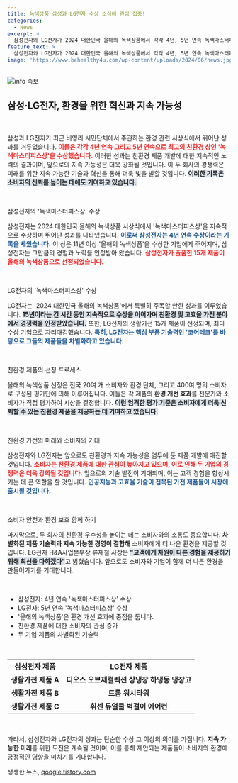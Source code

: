 ```yaml
---
title: 녹색상품 삼성과 LG전자 수상 소식에 관심 집중!
categories:
  - News
excerpt: >
  삼성전자와 LG전자가 2024 대한민국 올해의 녹색상품에서 각각 4년, 5년 연속 녹색마스터피스상을 수상하며 친환경 경영을 인정받았다. 두 기업의 혁신적 기술력이 만들어낸 차별화된 제품들이 소비자와 환경을 동시에 생각하는 선택으로 주목받고 있다.
feature_text: >
  삼성전자와 LG전자가 2024 대한민국 올해의 녹색상품에서 각각 4년, 5년 연속 녹색마스터피스상을 수상하며 친환경 경영을 인정받았다. 두 기업의 혁신적 기술력이 만들어낸 차별화된 제품들이 소비자와 환경을 동시에 생각하는 선택으로 주목받고 있다.
image: 'https://www.behealthy4u.com/wp-content/uploads/2024/06/news.jpg'
---
```


<p><img src="https://www.behealthy4u.com/wp-content/uploads/2024/06/news.jpg" alt="info 속보" /></p>

<h2 data-ke-size="size26">삼성·LG전자, 환경을 위한 혁신과 지속 가능성</h2>

<p data-ke-size="size16">&nbsp;</p>

<p>삼성과 LG전자가 최근 비영리 시민단체에서 주관하는 환경 관련 시상식에서 뛰어난 성과를 거두었습니다. <b><span style="color: #ee2323;">이들은 각각 4년 연속 그리고 5년 연속으로 최고의 친환경 상인 '녹색마스터피스상'을 수상했습니다.</span></b> 이러한 성과는 친환경 제품 개발에 대한 지속적인 노력의 결과이며, 앞으로의 지속 가능성은 더욱 강화될 것입니다. 이 두 회사의 경쟁력은 미래를 위한 지속 가능한 기술과 혁신을 통해 더욱 빛을 발할 것입니다. <b><span style="background-color: #21538527;">이러한 기록은 소비자의 신뢰를 높이는 데에도 기여하고 있습니다.</span></b> </p>

<p data-ke-size="size16">&nbsp;</p>

<p>삼성전자의 '녹색마스터피스상' 수상</p>

<p>삼성전자는 2024 대한민국 올해의 녹색상품 시상식에서 '녹색마스터피스상'을 지속적으로 수상하며 뛰어난 성과를 나타냈습니다. <b><span style="color: #1a5490;">이로써 삼성전자는 4년 연속 수상이라는 기록을 세웠습니다.</span></b> 이 상은 11년 이상 '올해의 녹색상품'을 수상한 기업에게 주어지며, 삼성전자는 그만큼의 경험과 노력을 인정받아 왔습니다. <b><span style="color: #ee2323;">삼성전자가 출품한 15개 제품이 올해의 녹색상품으로 선정되었습니다.</span></b> </p>

<p data-ke-size="size16">&nbsp;</p>

<p>LG전자의 '녹색마스터피스상' 수상</p>

<p>LG전자는 '2024 대한민국 올해의 녹색상품'에서 특별히 주목할 만한 성과를 이루었습니다. <b><span style="background-color: #21538527;">15년이라는 긴 시간 동안 지속적으로 수상을 이어가며 친환경 및 고효율 가전 분야에서 경쟁력을 인정받았습니다.</span></b> 또한, LG전자의 생활가전 15개 제품이 선정되며, 최다 수상 기업으로 자리매김했습니다. <b><span style="color: #1a5490;">특히, LG전자는 핵심 부품 기술력인 '코어테크'를 바탕으로 그들의 제품들을 차별화하고 있습니다.</span></b> </p>

<p data-ke-size="size16">&nbsp;</p>

<p>친환경 제품의 선정 프로세스</p>

<p>올해의 녹색상품 선정은 전국 20여 개 소비자와 환경 단체, 그리고 400여 명의 소비자로 구성된 평가단에 의해 이루어집니다. 이들은 각 제품의 <b>환경 개선 효과</b>를 전문가와 소비자가 직접 평가하여 시상을 결정합니다. <b><span style="background-color: #21538527;">이런 엄격한 평가 기준은 소비자에게 더욱 신뢰할 수 있는 친환경 제품을 제공하는 데 기여하고 있습니다.</span></b> </p>

<p data-ke-size="size16">&nbsp;</p>

<p>친환경 가전의 미래와 소비자의 기대</p>

<p>삼성전자와 LG전자는 앞으로도 친환경과 지속 가능성을 염두에 둔 제품 개발에 매진할 것입니다. <b><span style="color: #ee2323;">소비자는 친환경 제품에 대한 관심이 높아지고 있으며, 이로 인해 두 기업의 경쟁력은 더욱 강화될 것입니다.</span></b> 앞으로의 기술 발전이 기대되며, 이는 고객 경험을 향상시키는 데 큰 역할을 할 것입니다. <b><span style="color: #1a5490;">인공지능과 고효율 기술이 접목된 가전 제품들이 시장에 출시될 것입니다.</span></b></p>

<p data-ke-size="size16">&nbsp;</p>

<p>소비자 안전과 환경 보호 함께 하기</p>

<p>마지막으로, 두 회사의 친환경 우수성을 높이는 데는 소비자와의 소통도 중요합니다. <b>차별화된 제품 기술력과 지속 가능한 경영이 결합해</b> 소비자에게 더 나은 환경을 제공할 것입니다. LG전자 H&amp;A사업본부장 류재철 사장은 <b><span style="background-color: #21538527;">"고객에게 차원이 다른 경험을 제공하기 위해 최선을 다하겠다"</span></b>고 밝혔습니다. 앞으로도 소비자와 기업이 함께 더 나은 환경을 만들어가기를 기대합니다.</p>

<p data-ke-size="size16">&nbsp;</p>

<ul>
  <li>삼성전자: 4년 연속 '녹색마스터피스상' 수상</li>
  <li>LG전자: 5년 연속 '녹색마스터피스상' 수상</li>
  <li>'올해의 녹색상품'은 환경 개선 효과에 중점을 둡니다.</li>
  <li>친환경 제품에 대한 소비자의 관심 증가</li>
  <li>두 기업 제품의 차별화된 기술력</li>
</ul>

<p data-ke-size="size16">&nbsp;</p>

<table style="width: 600px;">
  <tr>
    <td style="text-align: center; height: 17px;"><b>삼성전자 제품</b></td>
    <td style="text-align: center; height: 17px;"><b>LG전자 제품</b></td>
  </tr>
  <tr>
    <td style="text-align: center; height: 17px;"><b>생활가전 제품 A</b></td>
    <td style="text-align: center; height: 17px;"><b>디오스 오브제컬렉션 상냉장 하냉동 냉장고</b></td>
  </tr>
  <tr>
    <td style="text-align: center; height: 17px;"><b>생활가전 제품 B</b></td>
    <td style="text-align: center; height: 17px;"><b>트롬 워시타워</b></td>
  </tr>
  <tr>
    <td style="text-align: center; height: 17px;"><b>생활가전 제품 C</b></td>
    <td style="text-align: center; height: 17px;"><b>휘센 듀얼쿨 벽걸이 에어컨</b></td>
  </tr>
</table>

<p data-ke-size="size16">&nbsp;</p>

<p>따라서, 삼성전자와 LG전자의 성과는 단순한 수상 그 이상의 의미를 가집니다. <b>지속 가능한 미래</b>를 위한 도전은 계속될 것이며, 이를 통해 제안되는 제품들이 소비자와 환경에 긍정적인 영향을 미치기를 기대합니다.</p>
생생한 뉴스, <a href="https://qoogle.tistory.com" rel="dofollow">qoogle.tistory.com</a>


